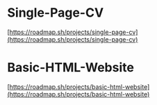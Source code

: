 # Single-Page-CV
[https://roadmap.sh/projects/single-page-cv](https://roadmap.sh/projects/single-page-cv)

# Basic-HTML-Website
[https://roadmap.sh/projects/basic-html-website](https://roadmap.sh/projects/basic-html-website)
